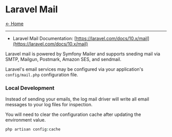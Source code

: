 # Laravel Mail

[&larr; Home](../README.md)  

***

- Laravel Mail Documentation: [https://laravel.com/docs/10.x/mail](https://laravel.com/docs/10.x/mail)

Laravel mail is powered by Symfony Mailer and supports sneding mail via SMTP, Mailgun, Postmark, Amazon SES, and sendmail.  

Laravel's email services may be configured via your application's `config/mail.php` configuration file.

### Local Development

Instead of sending your emails, the log mail driver will write all email messages to your log files for inspection.

You will need to clear the configuration cache after updating the environment value. 

```php
php artisan config:cache
```